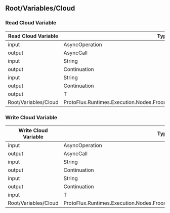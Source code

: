 <!-----------------------------------------------------------------------+
 ! This file has been generated using a script. Do not edit it manually. !
 ! Edit the individual node pages instead.                               !
 +----------------------------------------------------------------------->

## Root/Variables/Cloud

### Read Cloud Variable

<!-- embed:start:ProtoFlux.Runtimes.Execution.Nodes.FrooxEngine.Cloud.ReadValueCloudVariable`1 -->
<!-- ProtofluxNode:start -->
| Read Cloud Variable | Type | Label |
| --- | ---- | ----- |
| input | AsyncOperation | * |
| output | AsyncCall | OnRequest |
| input | String | Path |
| output | Continuation | OnDone |
| input | String | VariableOwnerId |
| output | Continuation | OnFail |
| output | T | Value |
| Root/Variables/Cloud | ProtoFlux.Runtimes.Execution.Nodes.FrooxEngine.Cloud.ReadValueCloudVariable`1 |  |
<!-- ProtofluxNode:end -->
<!-- embed:end:ProtoFlux.Runtimes.Execution.Nodes.FrooxEngine.Cloud.ReadValueCloudVariable`1 -->


### Write Cloud Variable

<!-- embed:start:ProtoFlux.Runtimes.Execution.Nodes.FrooxEngine.Cloud.WriteValueCloudVariable`1 -->
<!-- ProtofluxNode:start -->
| Write Cloud Variable | Type | Label |
| --- | ---- | ----- |
| input | AsyncOperation | * |
| output | AsyncCall | OnRequest |
| input | String | Path |
| output | Continuation | OnDone |
| input | String | VariableOwnerId |
| output | Continuation | OnFail |
| input | T | Value |
| Root/Variables/Cloud | ProtoFlux.Runtimes.Execution.Nodes.FrooxEngine.Cloud.WriteValueCloudVariable`1 |  |
<!-- ProtofluxNode:end -->
<!-- embed:end:ProtoFlux.Runtimes.Execution.Nodes.FrooxEngine.Cloud.WriteValueCloudVariable`1 -->


